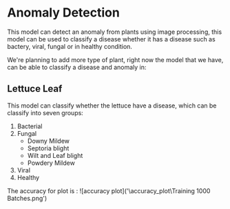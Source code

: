 # Anomaly Detection

This model can detect an anomaly from plants using image processing, this model can be used to classify a disease whether it has a disease such as bactery, viral, fungal or in healthy condition.

We're planning to add more type of plant, right now the model that we have, can be able to classify a disease and anomaly in:

## Lettuce Leaf

This model can classify whether the lettuce have a disease, which can be classify into seven groups:

1. Bacterial
2. Fungal
   - Downy Mildew
   - Septoria blight
   - Wilt and Leaf blight
   - Powdery Mildew
3. Viral
4. Healthy

The accuracy for plot is :
![accuracy plot]('\accuracy_plot\Training 1000 Batches.png')
